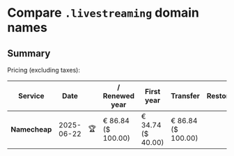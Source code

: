 # Compare `.livestreaming` domain names

## Summary

Pricing (excluding taxes):

| Service | Date |  | / Renewed year | First year | Transfer | Restoration |
|--|--|--|--|--|--|--|
| **Namecheap** | 2025-06-22 | 🏆 | € 86.84<br>($ 100.00) | € 34.74<br>($ 40.00) | € 86.84<br>($ 100.00) |  |
